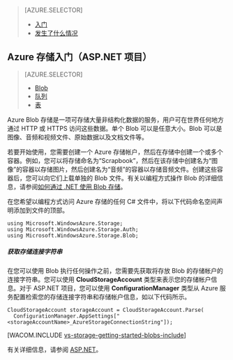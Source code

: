 <properties title="Azure 存储入门" pageTitle="Azure 存储入门" metaKeywords="Azure, Getting Started, Storage" description="" services="storage" documentationCenter="" authors="ghogen, kempb" />

<tags 
wacn.date="04/11/2015"
ms.service="storage" ms.workload="web" ms.tgt_pltfrm="na" ms.devlang="na" ms.topic="article" ms.date="10/10/2014" ms.author="ghogen, kempb"></tags>

> [AZURE.SELECTOR]
>
> -   [入门][入门]
> -   [发生了什么情况][发生了什么情况]

## Azure 存储入门（ASP.NET 项目）

> [AZURE.SELECTOR]
>
> -   [Blob][入门]
> -   [队列][队列]
> -   [表][表]

Azure Blob 存储是一项可存储大量非结构化数据的服务，用户可在世界任何地方通过 HTTP 或 HTTPS 访问这些数据。单个 Blob 可以是任意大小。Blob 可以是图像、音频和视频文件、原始数据以及文档文件等。

若要开始使用，您需要创建一个 Azure 存储帐户，然后在存储中创建一个或多个容器。例如，您可以将存储命名为“Scrapbook”，然后在该存储中创建名为“图像”的容器以存储图片，然后创建名为“音频”的容器以存储音频文件。创建这些容器后，您可以向它们上载单独的 Blob 文件。有关以编程方式操作 Blob 的详细信息，请参阅[如何通过 .NET 使用 Blob 存储][如何通过 .NET 使用 Blob 存储]。

在您希望以编程方式访问 Azure 存储的任何 C# 文件中，将以下代码命名空间声明添加到文件的顶部。

    using Microsoft.WindowsAzure.Storage;
    using Microsoft.WindowsAzure.Storage.Auth;
    using Microsoft.WindowsAzure.Storage.Blob;

##### 获取存储连接字符串

在您可以使用 Blob 执行任何操作之前，您需要先获取将存放 Blob 的存储帐户的连接字符串。您可以使用 **CloudStorageAccount** 类型来表示您的存储帐户信息。对于 ASP.NET 项目，您可以使用 **ConfigurationManager** 类型从 Azure 服务配置检索您的存储连接字符串和存储帐户信息，如以下代码所示。

    CloudStorageAccount storageAccount = CloudStorageAccount.Parse(
      ConfigurationManager.AppSettings["<storageAccountName>_AzureStorageConnectionString"]);

[WACOM.INCLUDE [vs-storage-getting-started-blobs-include](../includes/vs-storage-getting-started-blobs-include.md)]

有关详细信息，请参阅 [ASP.NET][ASP.NET]。

  [入门]: /zh-cn/documentation/articles/vs-storage-aspnet-getting-started-blobs/
  [发生了什么情况]: /zh-cn/documentation/articles/vs-storage-aspnet-what-happened/
  [队列]: /zh-cn/documentation/articles/vs-storage-aspnet-getting-started-queues/
  [表]: /zh-cn/documentation/articles/vs-storage-aspnet-getting-started-tables/
  [如何通过 .NET 使用 Blob 存储]: /zh-cn/documentation/articles/storage-dotnet-how-to-use-blobs/ "如何通过 .NET 使用 Blob 存储"
  [vs-storage-getting-started-blobs-include]: ../includes/vs-storage-getting-started-blobs-include.md
  [ASP.NET]: http://www.asp.net
